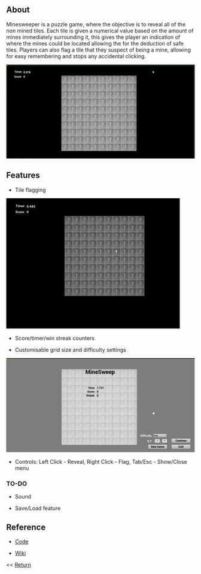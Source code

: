 ## About
Minesweeper is a puzzle game, where the objective is to reveal all of the non mined tiles. Each tile is given a numerical value based on the amount of mines immediately surrounding it, this gives the player an indication of where the mines could be located allowing the for the deduction of safe tiles. Players can also flag a tile that they suspect of being a mine, allowing for easy remembering and stops any accidental clicking.

![Preview](/MinePreview.gif)

## Features

+ Tile flagging

![Flag](/flag.gif)

+ Score/timer/win streak counters

+ Customisable grid size and difficulty settings

![grid](/MineSize.gif)

+ Controls: Left Click - Reveal, Right Click - Flag, Tab/Esc - Show/Close menu


### TO-DO
+ Sound

+ Save/Load feature

## Reference
- [Code](https://github.com/chriswestwood/Minesweep)

- [Wiki](https://en.wikipedia.org/wiki/Minesweeper_(video_game))


<< [Return](https://chriswestwood.github.io/)
